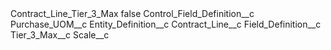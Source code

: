 <?xml version="1.0" encoding="UTF-8"?>
<CustomMetadata xmlns="http://soap.sforce.com/2006/04/metadata" xmlns:xsi="http://www.w3.org/2001/XMLSchema-instance" xmlns:xsd="http://www.w3.org/2001/XMLSchema">
    <label>Contract_Line_Tier_3_Max</label>
    <protected>false</protected>
    <values>
        <field>Control_Field_Definition__c</field>
        <value xsi:type="xsd:string">Purchase_UOM__c</value>
    </values>
    <values>
        <field>Entity_Definition__c</field>
        <value xsi:type="xsd:string">Contract_Line__c</value>
    </values>
    <values>
        <field>Field_Definition__c</field>
        <value xsi:type="xsd:string">Tier_3_Max__c</value>
    </values>
    <values>
        <field>Scale__c</field>
        <value xsi:nil="true"/>
    </values>
</CustomMetadata>
